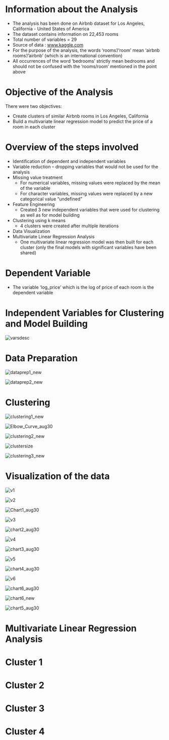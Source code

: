 # Information about the Analysis

* The analysis has been done on Airbnb dataset for Los Angeles, California - United States of America
* The dataset contains information on 22,453 rooms
* Total number of variables = 29
* Source of data : www.kaggle.com
* For the purpose of the analysis, the words ‘rooms’/‘room’ mean ‘airbnb rooms’/’airbnb’ (which is an international convention)
* All occurrences of the word ‘bedrooms’ strictly mean bedrooms and should not be confused with the ‘rooms/room’ mentioned in the point above

# Objective of the Analysis
There were two objectives:
  * Create clusters of similar Airbnb rooms in Los Angeles, California
  * Build a multivariate linear regression model to predict the price of a room in each cluster
 
# Overview of the steps involved
* Identification of dependent and independent variables
* Variable reduction – dropping variables that would not be used for the analysis
* Missing value treatment
  * For numerical variables, missing values were replaced by the mean of the variable
  * For character variables, missing values were replaced by a new categorical value “undefined”
* Feature Engineering
  * Created 3 new independent variables that were used for clustering as well as for model building
* Clustering using k means
  * 4 clusters were created after multiple iterations
* Data Visualization
* Multivariate Linear Regression Analysis
  * One multivariate linear regression model was then built for each cluster (only the final models with significant variables have been shared)

# Dependent Variable

* The variable ‘log_price’ which is the log of price of each room is the dependent variable

# Independent Variables for Clustering and Model Building

![varsdesc](https://github.com/Sonull/Unsurvised-Learning-on-Airbnb-LA-data/blob/master/Visualizations/varsdesc.png)


# Data Preparation

![dataprep1_new](https://github.com/Sonull/Unsurvised-Learning-on-Airbnb-LA-data/blob/master/Codes/dataprep1_new.png)

![dataprep2_new](https://github.com/Sonull/Unsurvised-Learning-on-Airbnb-LA-data/blob/master/Codes/dataprep2_new.png)

# Clustering

![clustering1_new](https://github.com/Sonull/Unsurvised-Learning-on-Airbnb-LA-data/blob/master/Codes/clustering1_new.png)

![Elbow_Curve_aug30](https://github.com/Sonull/Unsurvised-Learning-on-Airbnb-LA-data/blob/master/Visualizations/Elbow_Curve_aug30.png)

![clustering2_new](https://github.com/Sonull/Unsurvised-Learning-on-Airbnb-LA-data/blob/master/Codes/clustering2_new.png)

![clustersize](https://github.com/Sonull/Unsurvised-Learning-on-Airbnb-LA-data/blob/master/Visualizations/clustersize.png)

![clustering3_new](https://github.com/Sonull/Unsurvised-Learning-on-Airbnb-LA-data/blob/master/Codes/clustering3_new.png)

# Visualization of the data

![v1](https://github.com/Sonull/Unsurvised-Learning-on-Airbnb-LA-data/blob/master/Codes/v1.png)

![v2](https://github.com/Sonull/Unsurvised-Learning-on-Airbnb-LA-data/blob/master/Codes/v2.png)

![Chart1_aug30](https://github.com/Sonull/Unsurvised-Learning-on-Airbnb-LA-data/blob/master/Visualizations/Chart1_aug30.png)

![v3](https://github.com/Sonull/Unsurvised-Learning-on-Airbnb-LA-data/blob/master/Codes/v3.png)

![chart2_aug30](https://github.com/Sonull/Unsurvised-Learning-on-Airbnb-LA-data/blob/master/Visualizations/chart2_aug30.png)

![v4](https://github.com/Sonull/Unsurvised-Learning-on-Airbnb-LA-data/blob/master/Codes/v4.png)

![chart3_aug30](https://github.com/Sonull/Unsurvised-Learning-on-Airbnb-LA-data/blob/master/Visualizations/chart3_aug30.png)

![v5](https://github.com/Sonull/Unsurvised-Learning-on-Airbnb-LA-data/blob/master/Codes/v5.png)

![chart4_aug30](https://github.com/Sonull/Unsurvised-Learning-on-Airbnb-LA-data/blob/master/Visualizations/chart4_aug30.png)

![v6](https://github.com/Sonull/Unsurvised-Learning-on-Airbnb-LA-data/blob/master/Codes/v6.png)

![chart6_aug30](https://github.com/Sonull/Unsurvised-Learning-on-Airbnb-LA-data/blob/master/Visualizations/chart6_aug30.png)

![chart6_new](https://github.com/Sonull/Unsurvised-Learning-on-Airbnb-LA-data/blob/master/Codes/chart6_new.png)

![chart5_aug30](https://github.com/Sonull/Unsurvised-Learning-on-Airbnb-LA-data/blob/master/Visualizations/chart5_aug30.png)


# Multivariate Linear Regression Analysis
# Cluster 1
# Cluster 2
# Cluster 3
# Cluster 4


